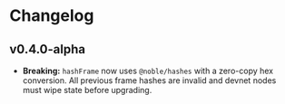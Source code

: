 # Changelog

## v0.4.0-alpha

- **Breaking:** `hashFrame` now uses `@noble/hashes` with a zero-copy hex
  conversion.  All previous frame hashes are invalid and devnet nodes must
  wipe state before upgrading.


